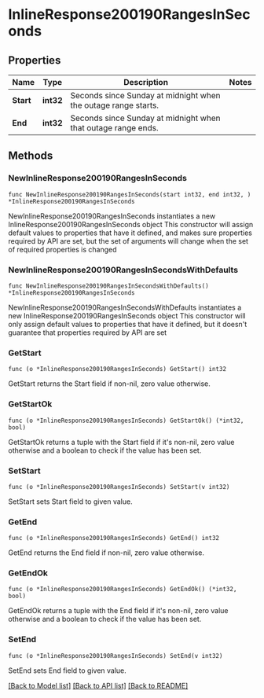# InlineResponse200190RangesInSeconds

## Properties

Name | Type | Description | Notes
------------ | ------------- | ------------- | -------------
**Start** | **int32** | Seconds since Sunday at midnight when the outage range starts. | 
**End** | **int32** | Seconds since Sunday at midnight when that outage range ends. | 

## Methods

### NewInlineResponse200190RangesInSeconds

`func NewInlineResponse200190RangesInSeconds(start int32, end int32, ) *InlineResponse200190RangesInSeconds`

NewInlineResponse200190RangesInSeconds instantiates a new InlineResponse200190RangesInSeconds object
This constructor will assign default values to properties that have it defined,
and makes sure properties required by API are set, but the set of arguments
will change when the set of required properties is changed

### NewInlineResponse200190RangesInSecondsWithDefaults

`func NewInlineResponse200190RangesInSecondsWithDefaults() *InlineResponse200190RangesInSeconds`

NewInlineResponse200190RangesInSecondsWithDefaults instantiates a new InlineResponse200190RangesInSeconds object
This constructor will only assign default values to properties that have it defined,
but it doesn't guarantee that properties required by API are set

### GetStart

`func (o *InlineResponse200190RangesInSeconds) GetStart() int32`

GetStart returns the Start field if non-nil, zero value otherwise.

### GetStartOk

`func (o *InlineResponse200190RangesInSeconds) GetStartOk() (*int32, bool)`

GetStartOk returns a tuple with the Start field if it's non-nil, zero value otherwise
and a boolean to check if the value has been set.

### SetStart

`func (o *InlineResponse200190RangesInSeconds) SetStart(v int32)`

SetStart sets Start field to given value.


### GetEnd

`func (o *InlineResponse200190RangesInSeconds) GetEnd() int32`

GetEnd returns the End field if non-nil, zero value otherwise.

### GetEndOk

`func (o *InlineResponse200190RangesInSeconds) GetEndOk() (*int32, bool)`

GetEndOk returns a tuple with the End field if it's non-nil, zero value otherwise
and a boolean to check if the value has been set.

### SetEnd

`func (o *InlineResponse200190RangesInSeconds) SetEnd(v int32)`

SetEnd sets End field to given value.



[[Back to Model list]](../README.md#documentation-for-models) [[Back to API list]](../README.md#documentation-for-api-endpoints) [[Back to README]](../README.md)


